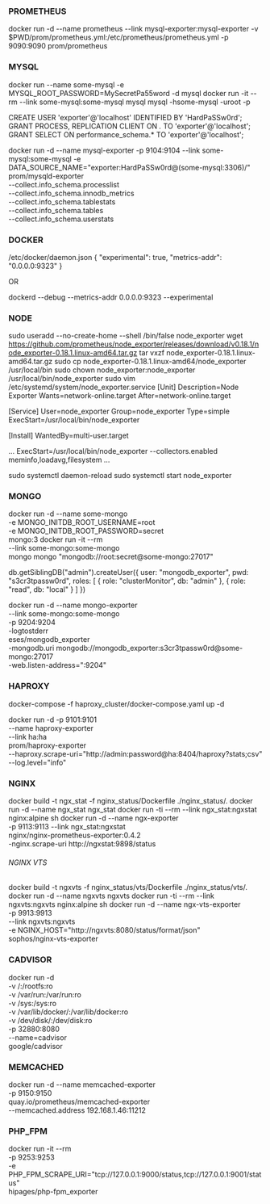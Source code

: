 ### PROMETHEUS
docker run -d --name prometheus --link mysql-exporter:mysql-exporter -v $PWD/prom/prometheus.yml:/etc/prometheus/prometheus.yml -p 9090:9090 prom/prometheus

### MYSQL
docker run --name some-mysql -e MYSQL_ROOT_PASSWORD=MySecretPa55word -d mysql
docker run -it --rm  --link some-mysql:some-mysql mysql mysql -hsome-mysql -uroot -p

CREATE USER 'exporter'@'localhost' IDENTIFIED BY 'HardPaSSw0rd';
GRANT PROCESS, REPLICATION CLIENT ON *.* TO 'exporter'@'localhost';
GRANT SELECT ON performance_schema.* TO 'exporter'@'localhost';

docker run -d --name mysql-exporter -p 9104:9104 --link some-mysql:some-mysql -e DATA_SOURCE_NAME="exporter:HardPaSSw0rd@(some-mysql:3306)/" prom/mysqld-exporter \
--collect.info_schema.processlist \
--collect.info_schema.innodb_metrics \
--collect.info_schema.tablestats \
--collect.info_schema.tables \
--collect.info_schema.userstats

### DOCKER

/etc/docker/daemon.json
{
	"experimental": true,
	"metrics-addr": "0.0.0.0:9323"
}

OR

dockerd --debug --metrics-addr 0.0.0.0:9323 --experimental

### NODE

sudo useradd --no-create-home --shell /bin/false node_exporter
wget https://github.com/prometheus/node_exporter/releases/download/v0.18.1/node_exporter-0.18.1.linux-amd64.tar.gz
tar vxzf node_exporter-0.18.1.linux-amd64.tar.gz
sudo cp node_exporter-0.18.1.linux-amd64/node_exporter /usr/local/bin
sudo chown node_exporter:node_exporter /usr/local/bin/node_exporter
sudo vim /etc/systemd/system/node_exporter.service
[Unit]
Description=Node Exporter
Wants=network-online.target
After=network-online.target

[Service]
User=node_exporter
Group=node_exporter
Type=simple
ExecStart=/usr/local/bin/node_exporter

[Install]
WantedBy=multi-user.target

…
ExecStart=/usr/local/bin/node_exporter --collectors.enabled meminfo,loadavg,filesystem
…

sudo systemctl daemon-reload
sudo systemctl start node_exporter

### MONGO

docker run -d --name some-mongo \
    -e MONGO_INITDB_ROOT_USERNAME=root \
    -e MONGO_INITDB_ROOT_PASSWORD=secret \
    mongo:3
docker run -it --rm \
    --link some-mongo:some-mongo \
    mongo mongo "mongodb://root:secret@some-mongo:27017"

db.getSiblingDB("admin").createUser({
    user: "mongodb_exporter",
    pwd: "s3cr3tpassw0rd",
    roles: [
        { role: "clusterMonitor", db: "admin" },
        { role: "read", db: "local" }
    ]
})

docker run -d --name mongo-exporter \
    --link some-mongo:some-mongo \
    -p 9204:9204 \
    -logtostderr \
    eses/mongodb_exporter  \
    -mongodb.uri mongodb://mongodb_exporter:s3cr3tpassw0rd@some-mongo:27017 \
    -web.listen-address=":9204"

### HAPROXY

docker-compose -f haproxy_cluster/docker-compose.yaml up -d

docker run -d -p 9101:9101 \
    --name haproxy-exporter \
    --link ha:ha \
    prom/haproxy-exporter \
    --haproxy.scrape-uri="http://admin:password@ha:8404/haproxy?stats;csv" \
    --log.level="info"

### NGINX

docker build -t ngx_stat -f nginx_status/Dockerfile ./nginx_status/.
docker run -d --name ngx_stat ngx_stat
docker run -ti --rm --link ngx_stat:ngxstat nginx:alpine sh
docker run -d --name ngx-exporter \
    -p 9113:9113 --link ngx_stat:ngxstat  \
    nginx/nginx-prometheus-exporter:0.4.2 \
    -nginx.scrape-uri http://ngxstat:9898/status

###### NGINX VTS
docker build -t ngxvts -f nginx_status/vts/Dockerfile ./nginx_status/vts/.
docker run -d --name ngxvts ngxvts
docker run -ti --rm --link ngxvts:ngxvts nginx:alpine sh
docker run -d --name ngx-vts-exporter \
    -p 9913:9913 \
    --link ngxvts:ngxvts \
    -e NGINX_HOST="http://ngxvts:8080/status/format/json" \
    sophos/nginx-vts-exporter

### CADVISOR

docker run -d  \
    -v /:/rootfs:ro \
    -v /var/run:/var/run:ro \
    -v /sys:/sys:ro \
    -v /var/lib/docker/:/var/lib/docker:ro \
    -v /dev/disk/:/dev/disk:ro \
    -p 32880:8080 \
    --name=cadvisor \
    google/cadvisor

### MEMCACHED

docker run -d --name memcached-exporter \
    -p 9150:9150 \
    quay.io/prometheus/memcached-exporter \
    --memcached.address 192.168.1.46:11212

### PHP_FPM

docker run -it --rm \
    -p 9253:9253 \
    -e PHP_FPM_SCRAPE_URI="tcp://127.0.0.1:9000/status,tcp://127.0.0.1:9001/status" \
    hipages/php-fpm_exporter

